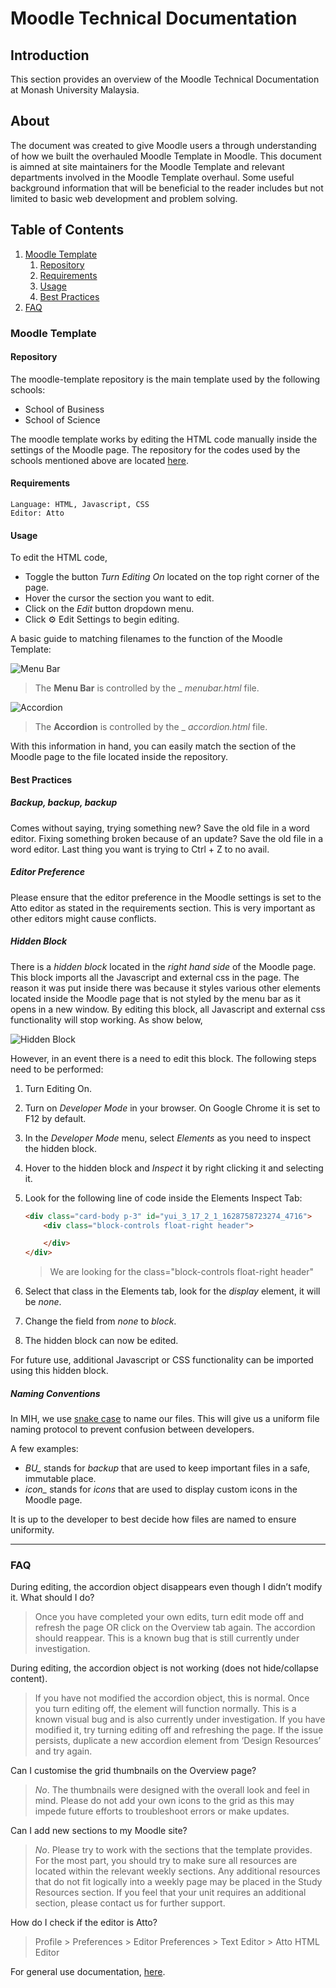 # Moodle Technical Documentation

## Introduction

This section provides an overview of the Moodle Technical Documentation at Monash University Malaysia.

## About

The document was created to give Moodle users a through understanding of how we built the overhauled Moodle Template in Moodle. This document is aimned at site maintainers for the Moodle Template and relevant departments involved in the Moodle Template overhaul. Some useful background information that will be beneficial to the reader includes but not limited to basic web development and problem solving.

## Table of Contents

1. [Moodle Template](#moodle-template)
    1. [Repository](#moodle-template-repo)
    2. [Requirements](#moodle-template-req)
    3. [Usage](#moodle-template-use)
    4. [Best Practices](#moodle-template-bp)
2. [FAQ](#faq)

### Moodle Template <a name="moodle-template"></a>

#### Repository <a name="moodle-template-repo"></a>

The moodle-template repository is the main template used by the following schools:

- School of Business
- School of Science

The moodle template works by editing the HTML code manually inside the settings of the Moodle page. The repository for the codes used by the schools mentioned above are located [here](https://github.com/MUM-MIH/moodle-template).

#### Requirements <a name="moodle-template-req"></a>

```
Language: HTML, Javascript, CSS
Editor: Atto
```

#### Usage <a name="moodle-template-use"></a>

To edit the HTML code,

- Toggle the button _Turn Editing On_ located on the top right corner of the page.
- Hover the cursor the section you want to edit.
- Click on the *Edit* button dropdown menu.
- Click :gear: Edit Settings to begin editing.

A basic guide to matching filenames to the function of the Moodle Template:

![Menu Bar](./images/menu-bar.png)

> The **Menu Bar** is controlled by the _ _menubar.html_ file.

![Accordion](./images/accordion.png)

> The **Accordion** is controlled by the _ _accordion.html_ file.

With this information in hand, you can easily match the section of the Moodle page to the file located inside the repository.

#### Best Practices <a name="moodle-template-bp"></a>

##### Backup, backup, backup

Comes without saying, trying something new? Save the old file in a word editor. Fixing something broken because of an update? Save the old file in a word editor. Last thing you want is trying to Ctrl + Z to no avail.

##### Editor Preference

Please ensure that the editor preference in the Moodle settings is set to the Atto editor as stated in the requirements section. This is very important as other editors might cause conflicts.

##### Hidden Block

There is a _hidden block_ located in the *right hand side* of the Moodle page. This block imports all the Javascript and external css in the page. The reason it was put inside there was because it styles various other elements located inside the Moodle page that is not styled by the menu bar as it opens in a new window. By editing this block, all Javascript and external css functionality will stop working. As show below,

![Hidden Block](./images/hidden-block.png)

However, in an event there is a need to edit this block. The following steps need to be performed:

1. Turn Editing On.
2. Turn on *Developer Mode* in your browser. On Google Chrome it is set to F12 by default.
3. In the *Developer Mode* menu, select _Elements_ as you need to inspect the hidden block.
4. Hover to the hidden block and *Inspect* it by right clicking it and selecting it.
5. Look for the following line of code inside the Elements Inspect Tab:

    ```html
    <div class="card-body p-3" id="yui_3_17_2_1_1628758723274_4716">
        <div class="block-controls float-right header">

        </div>
    </div>
    ```

    > We are looking for the class="block-controls float-right header"

6. Select that class in the Elements tab, look for the *display* element, it will be *none*.
7. Change the field from *none* to *block*.
8. The hidden block can now be edited.

For future use, additional Javascript or CSS functionality can be imported using this hidden block.

##### Naming Conventions

In MIH, we use [snake case](https://chaseadams.io/posts/most-common-programming-case-types/#snake_case) to name our files. This will give us a uniform file naming protocol to prevent confusion between developers.

A few examples:

- *BU_* stands for _backup_ that are used to keep important files in a safe, immutable place.
- *icon_* stands for _icons_ that are used to display custom icons in the Moodle page.

It is up to the developer to best decide how files are named to ensure uniformity.

---

### FAQ <a name="faq"></a>

During editing, the accordion object disappears even though I didn’t modify it. What should I do?

> Once you have completed your own edits, turn edit mode off and refresh the page OR click on the Overview tab again. The accordion should reappear. This is a known bug that is still currently under investigation.

During editing, the accordion object is not working (does not hide/collapse content).

> If you have not modified the accordion object, this is normal. Once you turn editing off, the element will function normally. This is a known visual bug and is also currently under investigation. If you have modified it, try turning editing off and refreshing the page. If the issue persists, duplicate a new accordion element from ‘Design Resources’ and try again.

Can I customise the grid thumbnails on the Overview page?
> *No*. The thumbnails were designed with the overall look and feel in mind. Please do not add your own icons to the grid as this may impede future efforts to troubleshoot errors or make updates.

Can I add new sections to my Moodle site?
> *No*. Please try to work with the sections that the template provides. For the most part, you should try to make sure all resources are located within the relevant weekly sections. Any additional resources that do not fit logically into a weekly page may be placed in the Study Resources section. If you feel that your unit requires an additional section, please contact us for further support.

How do I check if the editor is Atto?
> Profile > Preferences > Editor Preferences > Text Editor > Atto HTML Editor

For general use documentation, [here](https://docs.google.com/document/d/1VtkP74Fu48QZt70e-KLDpkxlACO_wjVZYM4x6zfVbo4/edit?usp=sharing).
